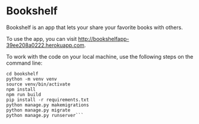 # Bookshelf
Bookshelf is an app that lets your share your favorite books with others.

To use the app, you can visit http://bookshelfapp-39ee208a0222.herokuapp.com.

To work with the code on your local machine, use the following steps on the command line:
```git clone https://github.com/daedaldan/bookshelf.git
cd bookshelf
python -m venv venv
source venv/bin/activate
npm install
npm run build
pip install -r requirements.txt
python manage.py makemigrations
python manage.py migrate
python manage.py runserver```

